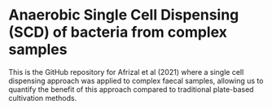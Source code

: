 # Anaerobic Single Cell Dispensing (SCD) of bacteria from complex samples


This is the GitHub repository for Afrizal et al (2021) where a single cell dispensing approach was applied to complex faecal samples, allowing us to quantify the benefit of this approach compared to traditional plate-based cultivation methods.
